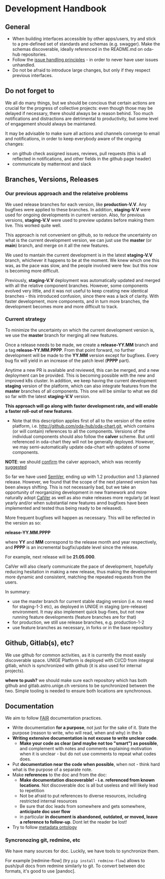 # Development Handbook


## General

* When building interfaces accessible by other apps/users, try and stick to a pre-defined set of standards and schemas (e.g. swagger). Make the schemas discoverable, ideally referenced in the README.md on oda-hub repositories.
* Follow the [issue handling principles](https://github.com/oda-hub/doc-ops-reporting#issue-handling-principles) - in order to never have user issues unhandled.
* Do not be afraid to introduce large changes, but only if they respect previous interfaces.

## Do not forget to

We all do many things, but we should be concious that certain actions are crucial for the progress of collective projects: even though those may be delayed if necessary, there should always be a reason behind. Too much notifications and distractions are detrimental to productivity, but some level of engagement should  always be maintaned.

It may be advisable to make sure all actions and channels converge to email and notifications, in order to keep everybody aware of the ongoing changes:

* on github check assigned issues, reviews, pull requests (this is all reflected in notifications, and other fields in the github page header)
* communicate by mattermost and slack

## Branches, Versions, Releases

### Our previous approach and the relateive problems

We used release branches for each version, like **production-V.V**. Any bugfixes were applied to these branches.
In addition, **staging-V.V** were used for ongoing developments in current version. Also, for previous versions, **staging-V.V** were used to preview updates before making them live. This worked quite well.

This approach is not convenient on github, so to reduce the uncertainty on what is the current development version, we can just use the **master** (or **main**) branch, and merge on it all the new features.

We used to mantain the current development is in the latest **staging-V.V** branch, whichever it happens to be at the moment. We knew which one this was, as the pace was slow, and the people involved were few: but this now is becoming more difficult.

Previously, **staging-V.V** deployment was automatically updated and merged with all the relative component branches. However, some components evolved very little, and it was not useful to keep creating new identical branches - this introduced confusion, since there was a lack of clarity. With faster development, more components, and in turn more branches, the development becomes more and more difficult to track. 

### Current strategy

To minimize the uncertainty on which the current development version is, we use the **master** branch for merging all new features.

Once a release needs to be made, we create a **release-YY.MM** branch and a tag **release-YY.MM.PPPP**. From that point forward, no further development will be made to the **YY.MM** version except for bugfixes. Every bug fix will yield in an increase of the patch level (**PPPP** part).

Anytime a new PR is available and reviewed, this can be merged, and a new deployment can be provided. This is becoming possible with the new and improved k8s cluster. In addition, we keep having the current development **staging** version of the platform, which can also integrate features from the **master** branches of all components. This one will be similar to what we did so far with the latest **staging-V.V** version.

**This approach will go along with faster development rate, and will enable a faster roll-out of new features**.

* Note that this description applies first of all to the version of the entire platform, i.e. http://github.com/oda-hub/oda-chart.git, which contains (or will contain) references to all the  components. Versions of the individual components should also follow the **calver** scheme. But until referenced in oda-chart they will not be generally deployed. However, we may semi-automatically update oda-chart with updates of some components.

**NOTE**: we should [confirm](https://github.com/oda-hub/meetings/blob/main/2021-03-29/agenda.md) the calver approach, which was recently [suggested](https://github.com/oda-hub/meetings/blob/main/2021-03-22/minutes.md)

So far we have used [SemVer](https://semver.org/), ending up with 1.2 production and 1.3 planned release. However, we found that the scope of the next planned version has been always shifting. This is not necessarily bad, but we take an opportunity of reorganizing development in new framework and more naturally adopt [CalVer](calver.org) as well as also make releases more regularly (at least yearly and/or when substantial new features annd bugfixes have been implemented and tested thus being ready to be released).

More frequent bugfixes will happen as necessary. This will be reflected in the version as so:

**release-YY.MM.PPPP**

where **YY** and **MM** correspond to the release month and year respectively, and **PPPP** is an incremental bugfix/update level since the release.

For example, next release will be **21.05.000**.

CalVer will also clearly communicate the pace of development, hopefully reducing hesitation in making a new release, thus making the development more dynamic and consistent, matching the repeated requests from the users.

In summary:

* use the master branch for current stable staging version (i.e. no need for staging-1-3 etc), as deployed in UNIGE in staging (pre-release) environment. It may also implement quick bug-fixes, but not new running feature developments (feature branches are for that)
* for production, we still use release branches, e.g. production-1-2
* use feature branches as necessary, in forks or in the base repository

## Github, Gitlab(s), etc?

We use github for common activities, as it is currently the most easily discoverable space.
UNIGE Platform is deployed with CI/CD from integral gitlab, which is synchronized with github (it is also used for internal projects).

**where to push?** we should make sure each repository which has both github and gitlab.astro.unige.ch versions to be synchronized between the two. Simple tooling is needed to ensure both locations are synchronous.

## Documentation

We aim to follow [FAIR](https://www.fairsfair.eu/news/fair-assessment-and-certification-eosc-region-report-available) documentation practices.

* Write documentation **for a purpose**, not just for the sake of it. State the purpose (reason to write, who will read, when and why) in the b
* **Writing extensive documentation is not excuse to write unclear code**. 
   * **Make your code as clear (and maybe not too "smart") as possible**, and complement with notes and comments explaining motivation when it is unclear - but do not use comments to repeat what codes does. 
* Put **documentation near the code when possible**, when not - think hard what is the purpose of a separate note.
* Make **references** to the doc and from the doc:
   *  **Make documentation discoverable! - i.e. referenced from known locations**. Not discoverable doc is all but useless and will likely lead to repetition
   *  Not be afraid to put references to diverse resources, including restricted internal resources
   *  Be sure that doc leads from somewhere and gets somewhere, **anticipate doc user flow**
   *  in particular **in document is abandoned, outdated, or moved, leave a reference to follow-up**. Dont let the reader be lost!
* Try to follow [metadata ontology](https://redmine.astro.unige.ch/projects/cdci/wiki/Metadata-Schema)


### Syncronozing git, redmine, etc

We have many sources for doc. Luckily, we have tools to synchronize them.

For example [redmine-flow] (try `pip install redmine-flow`) allows to push/pull docs from redmine similarly to git. 
To convert between doc formats, it's good to use [pandoc].
